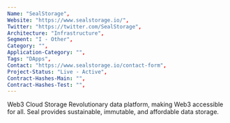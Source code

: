```yaml
---
Name: "SealStorage",
Website: "https://www.sealstorage.io/",
Twitter: "https://twitter.com/SealStorage",
Architecture: "Infrastructure",
Segment: "I - Other",
Category: "",
Application-Category: "",
Tags: "DApps",
Contact: "https://www.sealstorage.io/contact-form",
Project-Status: "Live - Active",
Contract-Hashes-Main: "",
Contract-Hashes-Test: "",
---
```

<!--lang:en--> 
Web3 Cloud Storage 
Revolutionary data platform, making Web3 accessible for all.
Seal provides sustainable, immutable, and affordable data storage.
<!--lang:es--] 
Almacenamiento en la nube Web3
Plataforma de datos revolucionaria que hace que Web3 sea accesible para todos.
Seal proporciona almacenamiento de datos sostenible, inmutable y asequible.
<!--lang:de--] 
Web3-Cloud-Speicher
Revolutionäre Datenplattform, die Web3 für alle zugänglich macht.
Seal bietet nachhaltige, unveränderliche und erschwingliche Datenspeicherung.
<!--lang:fr--] 
Stockage en nuage Web3
Plateforme de données révolutionnaire, rendant le Web3 accessible à tous.
Seal fournit un stockage de données durable, immuable et abordable.
<!--lang:pl--] 
Przechowywanie w chmurze Web3
Rewolucyjna platforma danych, dzięki której Web3 jest dostępny dla wszystkich.
Seal zapewnia zrównoważone, niezmienne i niedrogie przechowywanie danych.
<!--lang:uk--] 
Хмарне сховище Web3
Революційна платформа даних, яка робить Web3 доступним для всіх.
Seal забезпечує стійке, незмінне та доступне зберігання даних.
[!--lang:*-->  
